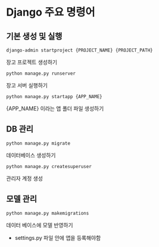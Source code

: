 # Django 주요 명령어
## 기본 생성 및 실행
```
django-admin startproject {PROJECT_NAME} {PROJECT_PATH}
```
장고 프로젝트 생성하기

```
python manage.py runserver
```
장고 서버 실행하기

```
python manage.py startapp {APP_NAME}
```
{APP_NAME} 이라는 앱 폴더 파일 생성하기

## DB 관리
```
python manage.py migrate
```
데이터베이스 생성하기
```
python manage.py createsuperuser
```
관리자 계정 생성

## 모델 관리
```
python manage.py makemigrations
```
데이터 베이스에 모델 반영하기
* settings.py 파일 안에 앱을 등록해야함